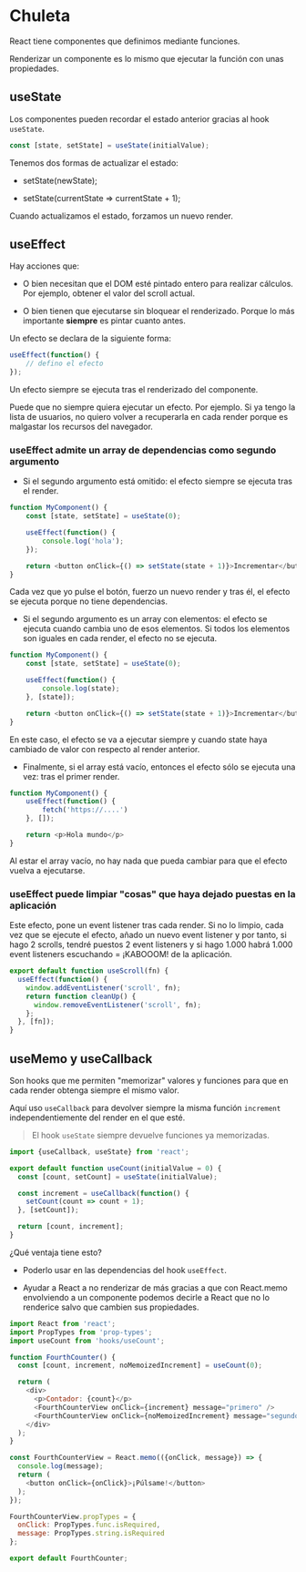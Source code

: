 # Chuleta

React tiene componentes que definimos mediante funciones.

Renderizar un componente es lo mismo que ejecutar la función con unas propiedades.

## useState

Los componentes pueden recordar el estado anterior gracias al hook `useState`. 

```js
const [state, setState] = useState(initialValue);
```

Tenemos dos formas de actualizar el estado:

- setState(newState);

- setState(currentState => currentState + 1);

Cuando actualizamos el estado, forzamos un nuevo render.

## useEffect

Hay acciones que:

- O bien necesitan que el DOM esté pintado entero para realizar cálculos. Por ejemplo, obtener el valor del scroll actual.

- O bien tienen que ejecutarse sin bloquear el renderizado. Porque lo más importante **siempre** es pintar cuanto antes.

Un efecto se declara de la siguiente forma:

```js
useEffect(function() {
    // defino el efecto
});
```

Un efecto siempre se ejecuta tras el renderizado del componente.

Puede que no siempre quiera ejecutar un efecto. Por ejemplo. Si ya tengo la lista de usuarios, no quiero volver a recuperarla en cada render porque es malgastar los recursos del navegador. 

### useEffect admite un array de dependencias como segundo argumento

- Si el segundo argumento está omitido: el efecto siempre se ejecuta tras el render.

```js
function MyComponent() {
    const [state, setState] = useState(0);

    useEffect(function() {
        console.log('hola');
    });

    return <button onClick={() => setState(state + 1)}>Incrementar</button>
}
```

Cada vez que yo pulse el botón, fuerzo un nuevo render y tras él, el efecto se ejecuta porque no tiene dependencias. 

- Si el segundo argumento es un array con elementos: el efecto se ejecuta cuando cambia uno de esos elementos. Si todos los elementos son iguales en cada render, el efecto no se ejecuta. 

```js
function MyComponent() {
    const [state, setState] = useState(0);

    useEffect(function() {
        console.log(state);
    }, [state]);

    return <button onClick={() => setState(state + 1)}>Incrementar</button>
}
```

En este caso, el efecto se va a ejecutar siempre y cuando state haya cambiado de valor con respecto al render anterior.

- Finalmente, si el array está vacío, entonces el efecto sólo se ejecuta una vez: tras el primer render. 

```js
function MyComponent() {
    useEffect(function() {
        fetch('https://....')
    }, []);

    return <p>Hola mundo</p>
}
```

Al estar el array vacío, no hay nada que pueda cambiar para que el efecto vuelva a ejecutarse. 

### useEffect puede limpiar "cosas" que haya dejado puestas en la aplicación

Este efecto, pone un event listener tras cada render. Si no lo limpio, cada vez que se ejecute el efecto, añado un nuevo event listener y por tanto, si hago 2 scrolls, tendré puestos 2 event listeners y si hago 1.000 habrá 1.000 event listeners escuchando = ¡KABOOOM! de la aplicación.

```js
export default function useScroll(fn) {
  useEffect(function() {
    window.addEventListener('scroll', fn);
    return function cleanUp() {
      window.removeEventListener('scroll', fn);
    };
  }, [fn]);
}
```

## useMemo y useCallback

Son hooks que me permiten "memorizar" valores y funciones para que en cada render obtenga siempre el mismo valor. 

Aquí uso `useCallback` para devolver siempre la misma función `increment` independentiemente del render en el que esté.

> El hook `useState` siempre devuelve funciones ya memorizadas.

```js
import {useCallback, useState} from 'react';

export default function useCount(initialValue = 0) {
  const [count, setCount] = useState(initialValue);

  const increment = useCallback(function() {
    setCount(count => count + 1); 
  }, [setCount]);

  return [count, increment];
}
```

¿Qué ventaja tiene esto? 

- Poderlo usar en las dependencias del hook `useEffect`. 

- Ayudar a React a no renderizar de más gracias a que con React.memo envolviendo a un componente podemos decirle a React que no lo renderice salvo que cambien sus propiedades.

```js
import React from 'react';
import PropTypes from 'prop-types';
import useCount from 'hooks/useCount';

function FourthCounter() {
  const [count, increment, noMemoizedIncrement] = useCount(0);

  return (
    <div>
      <p>Contador: {count}</p>
      <FourthCounterView onClick={increment} message="primero" />
      <FourthCounterView onClick={noMemoizedIncrement} message="segundo" />
    </div>
  );
}

const FourthCounterView = React.memo(({onClick, message}) => {
  console.log(message);
  return (
    <button onClick={onClick}>¡Púlsame!</button>
  );
});

FourthCounterView.propTypes = {
  onClick: PropTypes.func.isRequired,
  message: PropTypes.string.isRequired
};

export default FourthCounter;
```





